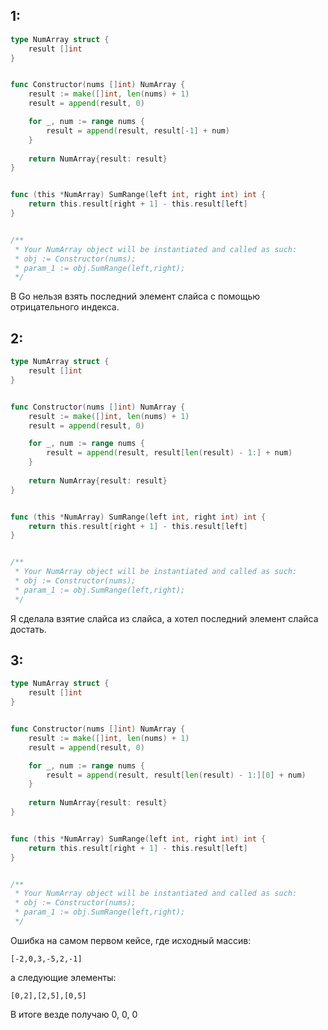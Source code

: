 ## 1:
```go
type NumArray struct {
    result []int
}


func Constructor(nums []int) NumArray {
    result := make([]int, len(nums) + 1)
    result = append(result, 0)

    for _, num := range nums {
        result = append(result, result[-1] + num)
    }
    
    return NumArray{result: result}
}


func (this *NumArray) SumRange(left int, right int) int {
    return this.result[right + 1] - this.result[left]
}


/**
 * Your NumArray object will be instantiated and called as such:
 * obj := Constructor(nums);
 * param_1 := obj.SumRange(left,right);
 */
```

В Go нельзя взять последний элемент слайса с помощью отрицательного индекса.

## 2:
```go
type NumArray struct {
    result []int
}


func Constructor(nums []int) NumArray {
    result := make([]int, len(nums) + 1)
    result = append(result, 0)

    for _, num := range nums {
        result = append(result, result[len(result) - 1:] + num)
    }
    
    return NumArray{result: result}
}


func (this *NumArray) SumRange(left int, right int) int {
    return this.result[right + 1] - this.result[left]
}


/**
 * Your NumArray object will be instantiated and called as such:
 * obj := Constructor(nums);
 * param_1 := obj.SumRange(left,right);
 */
```

Я сделала взятие слайса из слайса, а хотел последний элемент слайса достать.

## 3:
```go
type NumArray struct {
    result []int
}


func Constructor(nums []int) NumArray {
    result := make([]int, len(nums) + 1)
    result = append(result, 0)

    for _, num := range nums {
        result = append(result, result[len(result) - 1:][0] + num)
    }
    
    return NumArray{result: result}
}


func (this *NumArray) SumRange(left int, right int) int {
    return this.result[right + 1] - this.result[left]
}


/**
 * Your NumArray object will be instantiated and called as such:
 * obj := Constructor(nums);
 * param_1 := obj.SumRange(left,right);
 */
```

Ошибка на самом первом кейсе, где исходный массив:
```
[-2,0,3,-5,2,-1]
```
а следующие элементы:
```
[0,2],[2,5],[0,5]
```
В итоге везде получаю 0, 0, 0

